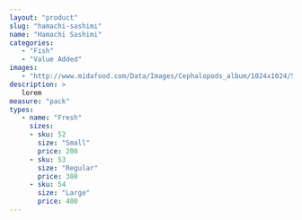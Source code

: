 ```yaml
---
layout: "product"
slug: "hamachi-sashimi"
name: "Hamachi Sashimi"
categories:
   - "Fish"
   - "Value Added"
images:
   - "http://www.midafood.com/Data/Images/Cephalopods_album/1024x1024/54acdb77e60ec196.jpg"
description: >
   lorem
measure: "pack"
types: 
   - name: "Fresh"
     sizes: 
     - sku: 52
       size: "Small"
       price: 200
     - sku: 53
       size: "Regular"
       price: 300
     - sku: 54
       size: "Large"
       price: 400
---
```


